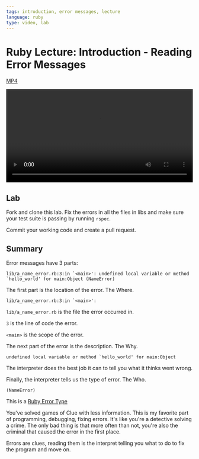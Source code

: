 ```yaml
---
tags: introduction, error messages, lecture
language: ruby
type: video, lab
---
```


# Ruby Lecture: Introduction - Reading Error Messages

[MP4](http://flatiron-videos.s3.amazonaws.com/ironboard/ruby/ruby-lecture-reading-error-messages/ruby-lecture-reading-error-messages.mp4)

<video controls width="100%">
  <source src="http://flatiron-videos.s3.amazonaws.com/ironboard/ruby/ruby-lecture-reading-error-messages/ruby-lecture-reading-error-messages.mp4" type="video/mp4" >
    Your browser does not support the video tag. We recommend using Chrome
</video>

## Lab

Fork and clone this lab. Fix the errors in all the files in libs and make sure your test suite is passing by running `rspec`.

Commit your working code and create a pull request.

## Summary

Error messages have 3 parts:

```
lib/a_name_error.rb:3:in `<main>': undefined local variable or method `hello_world' for main:Object (NameError)
```

The first part is the location of the error. The Where.

```
lib/a_name_error.rb:3:in `<main>':
```

`lib/a_name_error.rb` is the file the error occurred in.

`3` is the line of code the error.

`<main>` is the scope of the error.

The next part of the error is the description. The Why.

```
undefined local variable or method `hello_world' for main:Object
```

The interpreter does the best job it can to tell you what it thinks went wrong.

Finally, the interpreter tells us the type of error. The Who.

```
(NameError)
```

This is a [Ruby Error Type](http://www.ruby-doc.org/core-2.2.0/Exception.html)

You've solved games of Clue with less information. This is my favorite part of programming, debugging, fixing errors. It's like you're a detective solving a crime. The only bad thing is that more often than not, you're also the criminal that caused the error in the first place.

Errors are clues, reading them is the interpret telling you what to do to fix the program and move on.